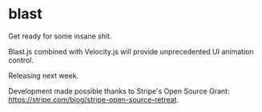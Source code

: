 blast
=====

Get ready for some insane shit.

Blast.js combined with Velocity.js will provide unprecedented UI animation control.

Releasing next week.

Development made possible thanks to Stripe's Open Source Grant: https://stripe.com/blog/stripe-open-source-retreat.

